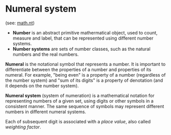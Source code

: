 # Numeral system

(see: [math.nt](../../../math/nt/README.md))


- **Number** is an abstract primitive mathermatical object, used to count, measure and label, that can be represented using different number systems.
- **Number systems** are sets of number classes, such as the natural numbers and the real numbers.

**Numeral** is the notational symbol that represents a number. It is important to differentiate between the properties of a number and properties of its numeral. For example, "being even" is a property of a number (regardless of the number system) and "sum of its digits" is a property of denotation (and it depends on the number system).

**Numeral system** (system of numeration) is a mathematical notation for representing numbers of a given set, using digits or other symbols in a consistent manner. The same sequence of symbols may represent different numbers in different numeral systems.



Each of subsequent digit is associated with a *place value*, also called *weighting factor*.
